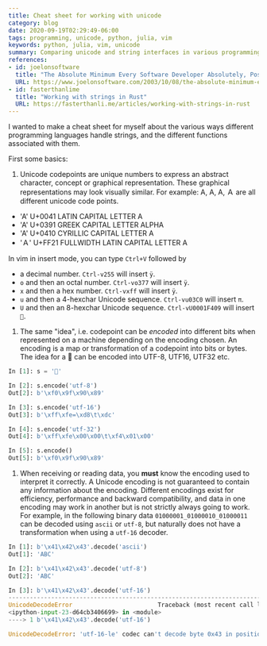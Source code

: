 ```yaml
---
title: Cheat sheet for working with unicode
category: blog
date: 2020-09-19T02:29:49-06:00
tags: programming, unicode, python, julia, vim
keywords: python, julia, vim, unicode
summary: Comparing unicode and string interfaces in various programming languages
references:
- id: joelonsoftware
  title: "The Absolute Minimum Every Software Developer Absolutely, Positively Must Know About Unicode and Character Sets (No Excuses!)"
  URL: https://www.joelonsoftware.com/2003/10/08/the-absolute-minimum-every-software-developer-absolutely-positively-must-know-about-unicode-and-character-sets-no-excuses/
- id: fasterthanlime
  title: "Working with strings in Rust"
  URL: https://fasterthanli.me/articles/working-with-strings-in-rust
---
```


I wanted to make a cheat sheet for myself about the various ways different programming languages handle strings,
and the different functions associated with them.

First some basics:

1. Unicode codepoints are unique numbers to express an abstract character, concept or graphical representation.
  These graphical representations may look visually similar.
  For example: A, Α, А, Ａ are all different unicode code points.

  - 'A' U+0041 LATIN CAPITAL LETTER A
  - 'Α' U+0391 GREEK CAPITAL LETTER ALPHA
  - 'А' U+0410 CYRILLIC CAPITAL LETTER A
  - 'Ａ' U+FF21 FULLWIDTH LATIN CAPITAL LETTER A

  In vim in insert mode, you can type `Ctrl+V` followed by

  - a decimal number. `Ctrl-v255` will insert `ÿ`.
  - `o` and then an octal number. `Ctrl-vo377` will insert `ÿ`.
  - `x` and then a hex number. `Ctrl-vxff` will insert `ÿ`.
  - `u` and then a 4-hexchar Unicode sequence. `Ctrl-vu03C0` will insert `π`.
  - `U` and then an 8-hexchar Unicode sequence. `Ctrl-vU0001F409` will insert `🐉`.

  [^1]: _aside_: Check out `:help i_CTRL-V_digit` for more information. Also check out <https://github.com/chrisbra/unicode.vim>.

1. The same "idea", i.e. codepoint can be _encoded_ into different bits when represented on a machine depending on the encoding chosen.
  An encoding is a map or transformation of a codepoint into bits or bytes.
  The idea for a 🐉 can be encoded into UTF-8, UTF16, UTF32 etc.

  ```python
  In [1]: s = '🐉'

  In [2]: s.encode('utf-8')
  Out[2]: b'\xf0\x9f\x90\x89'

  In [3]: s.encode('utf-16')
  Out[3]: b'\xff\xfe=\xd8\t\xdc'

  In [4]: s.encode('utf-32')
  Out[4]: b'\xff\xfe\x00\x00\t\xf4\x01\x00'

  In [5]: s.encode()
  Out[5]: b'\xf0\x9f\x90\x89'
  ```

1. When receiving or reading data, you **must** know the encoding used to interpret it correctly.
  A Unicode encoding is not guaranteed to contain any information about the encoding.
  Different encodings exist for efficiency, performance and backward compatibility, and data in one encoding may work in another but is not strictly always going to work.
  For example, in the following binary data `01000001_01000010_01000011` can be decoded using `ascii` or `utf-8`, but naturally does not have a transformation when using a `utf-16` decoder.

  ```python
  In [1]: b'\x41\x42\x43'.decode('ascii')
  Out[1]: 'ABC'

  In [2]: b'\x41\x42\x43'.decode('utf-8')
  Out[2]: 'ABC'

  In [3]: b'\x41\x42\x43'.decode('utf-16')
  ---------------------------------------------------------------------------
  UnicodeDecodeError                        Traceback (most recent call last)
  <ipython-input-23-d64cb3406699> in <module>
  ----> 1 b'\x41\x42\x43'.decode('utf-16')

  UnicodeDecodeError: 'utf-16-le' codec can't decode byte 0x43 in position 2: truncated data
  ```
